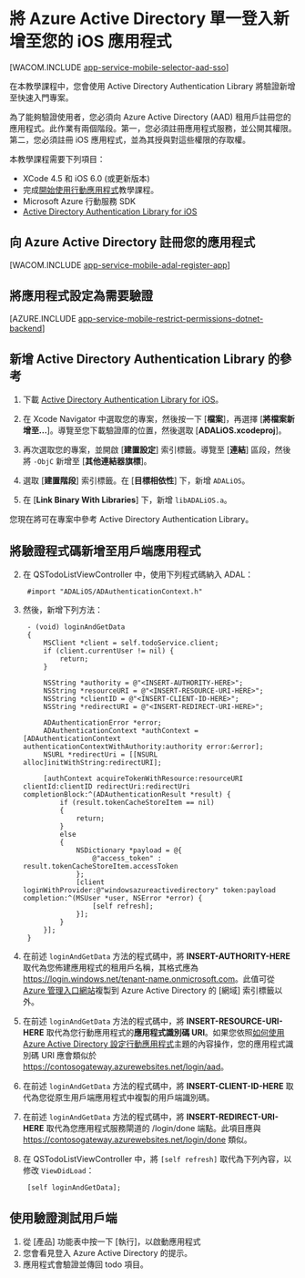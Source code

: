 <properties 
        pageTitle="使用 Azure Active Directory 單一登入驗證您的 iOS 應用程式使用者" 
        description="了解如何使用 Active Directory Authentication Library 讓使用者登入您的 iOS 應用程式" 
        documentationCenter="Mobile" 
        authors="mattchenderson" 
        services="app-service\mobile" 
        manager="dwrede" />

<tags ms.service="app-service"
ms.workload="mobile"
ms.tgt_pltfrm="mobile-ios" 
ms.devlang="objective-c" 
ms.topic="article" 
ms.date="02/20/2015" 
ms.author="mahender" />

# 將 Azure Active Directory 單一登入新增至您的 iOS 應用程式

[WACOM.INCLUDE [app-service-mobile-selector-aad-sso](../includes/app-service-mobile-selector-aad-sso.md)]

在本教學課程中，您會使用 Active Directory Authentication Library 將驗證新增至快速入門專案。

為了能夠驗證使用者，您必須向 Azure Active Directory (AAD) 租用戶註冊您的應用程式。此作業有兩個階段。第一，您必須註冊應用程式服務，並公開其權限。第二，您必須註冊 iOS 應用程式，並為其授與對這些權限的存取權。

本教學課程需要下列項目：

* XCode 4.5 和 iOS 6.0 (或更新版本)
* 完成[開始使用行動應用程式]教學課程。
* Microsoft Azure 行動服務 SDK
* [Active Directory Authentication Library for iOS]

## <a name="register-application"></a>向 Azure Active Directory 註冊您的應用程式

[WACOM.INCLUDE [app-service-mobile-adal-register-app](../includes/app-service-mobile-adal-register-app.md)]

## <a name="require-authentication"></a>將應用程式設定為需要驗證

[AZURE.INCLUDE [app-service-mobile-restrict-permissions-dotnet-backend](../includes/app-service-mobile-restrict-permissions-dotnet-backend.md)] 

## <a name="add-adal"></a>新增 Active Directory Authentication Library 的參考

1. 下載 [Active Directory Authentication Library for iOS]。

2. 在 Xcode Navigator 中選取您的專案，然後按一下 [**檔案**]，再選擇 [**將檔案新增至...**]。導覽至您下載驗證庫的位置，然後選取 [**ADALiOS.xcodeproj**]。

3. 再次選取您的專案，並開啟 [**建置設定**] 索引標籤。導覽至 [**連結**] 區段，然後將 `-ObjC` 新增至 [**其他連結器旗標**]。

4. 選取 [**建置階段**] 索引標籤。在 [**目標相依性**] 下，新增 `ADALiOS`。

5. 在 [**Link Binary With Libraries**] 下，新增 `libADALiOS.a`。

您現在將可在專案中參考 Active Directory Authentication Library。

## <a name="add-authentication-code"></a>將驗證程式碼新增至用戶端應用程式

2. 在 QSTodoListViewController 中，使用下列程式碼納入 ADAL：

        #import "ADALiOS/ADAuthenticationContext.h"

3. 然後，新增下列方法：

        - (void) loginAndGetData
        {
            MSClient *client = self.todoService.client;
            if (client.currentUser != nil) {
                return;
            }

            NSString *authority = @"<INSERT-AUTHORITY-HERE>";
            NSString *resourceURI = @"<INSERT-RESOURCE-URI-HERE>";
            NSString *clientID = @"<INSERT-CLIENT-ID-HERE>";
            NSString *redirectURI = @"<INSERT-REDIRECT-URI-HERE>";

            ADAuthenticationError *error;
            ADAuthenticationContext *authContext = [ADAuthenticationContext authenticationContextWithAuthority:authority error:&error];
            NSURL *redirectUri = [[NSURL alloc]initWithString:redirectURI];

            [authContext acquireTokenWithResource:resourceURI clientId:clientID redirectUri:redirectUri completionBlock:^(ADAuthenticationResult *result) {
                if (result.tokenCacheStoreItem == nil)
                {
                    return;
                }
                else
                {
                    NSDictionary *payload = @{
                        @"access_token" : result.tokenCacheStoreItem.accessToken
                    };
                    [client loginWithProvider:@"windowsazureactivedirectory" token:payload completion:^(MSUser *user, NSError *error) {
                        [self refresh];
                    }];
                }
            }];
        }

4. 在前述  `loginAndGetData` 方法的程式碼中，將 **INSERT-AUTHORITY-HERE** 取代為您佈建應用程式的租用戶名稱，其格式應為 <https://login.windows.net/tenant-name.onmicrosoft.com>。此值可從 [Azure 管理入口網站]複製到 Azure Active Directory 的 [網域] 索引標籤以外。

5. 在前述  `loginAndGetData` 方法的程式碼中，將 **INSERT-RESOURCE-URI-HERE** 取代為您行動應用程式的**應用程式識別碼 URI**。如果您依照[如何使用 Azure Active Directory 設定行動應用程式]主題的內容操作，您的應用程式識別碼 URI 應會類似於 <https://contosogateway.azurewebsites.net/login/aad>。

6. 在前述  `loginAndGetData` 方法的程式碼中，將 **INSERT-CLIENT-ID-HERE** 取代為您從原生用戶端應用程式中複製的用戶端識別碼。

7. 在前述  `loginAndGetData` 方法的程式碼中，將 **INSERT-REDIRECT-URI-HERE** 取代為您應用程式服務閘道的 /login/done 端點。此項目應與 https://contosogateway.azurewebsites.net/login/done 類似。

8. 在 QSTodoListViewController 中，將 `[self refresh]` 取代為下列內容，以修改 `ViewDidLoad`：

        [self loginAndGetData];

## <a name="test-client"></a>使用驗證測試用戶端

1. 從 [產品] 功能表中按一下 [執行]，以啟動應用程式
2. 您會看見登入 Azure Active Directory 的提示。  
3. 應用程式會驗證並傳回 todo 項目。

<!-- URLs. -->
[如何使用 Azure Active Directory 設定行動應用程式]: app-service-mobile-how-to-configure-active-directory-authentication-preview.md
[Azure 管理入口網站]: https://manage.windowsazure.com/
[Active Directory Authentication Library for iOS]: https://github.com/MSOpenTech/azure-activedirectory-library-for-ios
 [開始使用行動應用程式]: app-service-mobile-dotnet-backend-ios-get-started-preview.md

<!--HONumber=49-->